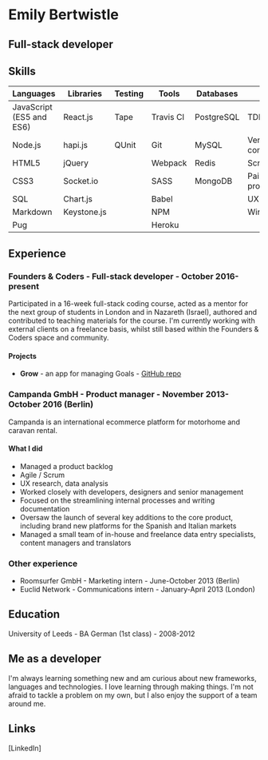 # Emily Bertwistle
## Full-stack developer
## Skills

| Languages | Libraries | Testing | Tools | Databases | Other |
| --------- | --------- | ------- | ----- | --------- | ----- |
| JavaScript (ES5 and ES6) | React.js | Tape | Travis CI |  PostgreSQL | TDD |
| Node.js | hapi.js | QUnit | Git | MySQL | Version control |
| HTML5   | jQuery | | Webpack | Redis | Scrum |
| CSS3    | Socket.io | | SASS | MongoDB | Pair programming |
| SQL     | Chart.js | | Babel | | UX |
| Markdown| Keystone.js | | NPM | | Wireframes |
| Pug     |  | | Heroku | | |


## Experience
### Founders & Coders - Full-stack developer - October 2016-present
Participated in a 16-week full-stack coding course, acted as a mentor for the next group of students in London and in Nazareth (Israel), authored and contributed to teaching materials for the course. I'm currently working with external clients on a freelance basis, whilst still based within the Founders & Coders space and community.

#### Projects
* **Grow**  - an app for managing Goals - [GitHub repo](https://github.com/CYPIAPT-LNDSE/goals-app)

### Campanda GmbH - Product manager - November 2013-October 2016 (Berlin)
Campanda is an international ecommerce platform for motorhome and caravan rental.
#### What I did
* Managed a product backlog
* Agile / Scrum
* UX research, data analysis
* Worked closely with developers, designers and senior management
* Focused on the streamlining internal processes and writing documentation
* Oversaw the launch of several key additions to the core product, including brand new platforms for the Spanish and Italian markets
* Managed a small team of in-house and freelance data entry specialists, content managers and translators

### Other experience
* Roomsurfer GmbH - Marketing intern - June-October 2013 (Berlin)
* Euclid Network - Communications intern - January-April 2013 (London)

## Education
University of Leeds - BA German (1st class) - 2008-2012

## Me as a developer
I'm always learning something new and am curious about new frameworks, languages and technologies. I love learning through making things. I'm not afraid to tackle a problem on my own, but I also enjoy the support of a team around me.

## Links
[LinkedIn]
